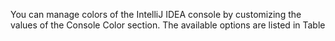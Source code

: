 You can manage colors of the IntelliJ IDEA console by customizing the values of the Console Color section. The available options are listed in Table 
